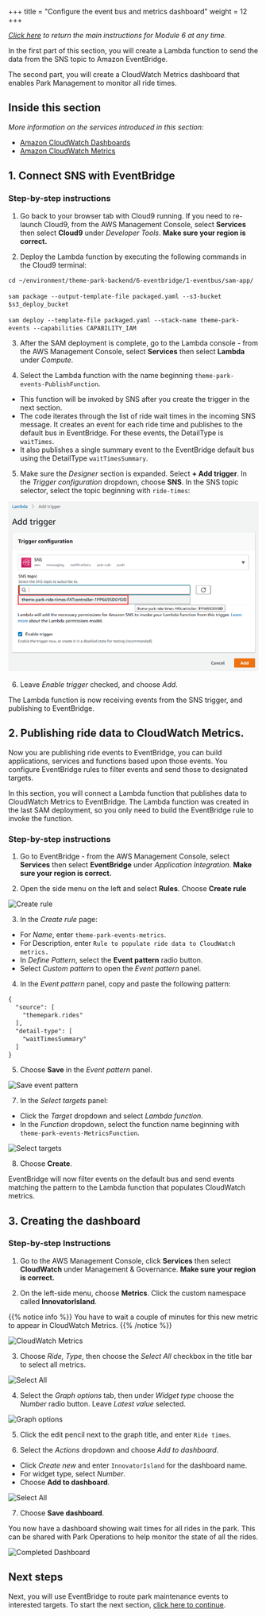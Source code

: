 +++
title = "Configure the event bus and metrics dashboard"
weight = 12
+++

*[Click here](./0-overview.html) to return the main instructions for Module 6 at any time.*

In the first part of this section, you will create a Lambda function to send the data from the SNS topic to Amazon EventBridge.

The second part, you will create a CloudWatch Metrics dashboard that enables Park Management to monitor all ride times. 

## Inside this section

*More information on the services introduced in this section:*
* [Amazon CloudWatch Dashboards](https://docs.aws.amazon.com/AmazonCloudWatch/latest/monitoring/CloudWatch_Dashboards.html)
* [Amazon CloudWatch Metrics](https://docs.aws.amazon.com/AmazonCloudWatch/latest/monitoring/working_with_metrics.html)

## 1. Connect SNS with EventBridge

### Step-by-step instructions ###

1. Go back to your browser tab with Cloud9 running. If you need to re-launch Cloud9, from the AWS Management Console, select **Services** then select **Cloud9** under *Developer Tools*. **Make sure your region is correct.**

2. Deploy the Lambda function by executing the following commands in the Cloud9 terminal:
```
cd ~/environment/theme-park-backend/6-eventbridge/1-eventbus/sam-app/

sam package --output-template-file packaged.yaml --s3-bucket $s3_deploy_bucket

sam deploy --template-file packaged.yaml --stack-name theme-park-events --capabilities CAPABILITY_IAM
```
3. After the SAM deployment is complete, go to the Lambda console - from the AWS Management Console, select **Services** then select **Lambda** under *Compute*. 

4. Select the Lambda function with the name beginning `theme-park-events-PublishFunction`.

- This function will be invoked by SNS after you create the trigger in the next section.
- The code iterates through the list of ride wait times in the incoming SNS message. It creates an event for each ride time and publishes to the default bus in EventBridge. For these events, the DetailType is `waitTimes`.
- It also publishes a single summary event to the EventBridge default bus using the DetailType `waitTimesSummary`.

5. Make sure the *Designer* section is expanded. Select **+ Add trigger**. In the *Trigger configuration* dropdown, choose **SNS**. In the SNS topic selector, select the topic beginning with `ride-times`: 

![Add SNS trigger](/images/2-realtime-lambda2b.png)

6. Leave *Enable trigger* checked, and choose *Add*.

The Lambda function is now receiving events from the SNS trigger, and publishing to EventBridge.

## 2. Publishing ride data to CloudWatch Metrics.

Now you are publishing ride events to EventBridge, you can build applications, services and functions based upon those events. You configure EventBridge rules to filter events and send those to designated targets. 

In this section, you will connect a Lambda function that publishes data to CloudWatch Metrics to EventBridge. The Lambda function was created in the last SAM deployment, so you only need to build the EventBridge rule to invoke the function.

### Step-by-step instructions ###

1. Go to EventBridge - from the AWS Management Console, select **Services** then select **EventBridge** under *Application Integration*. **Make sure your region is correct.** 

2. Open the side menu on the left and select **Rules**. Choose **Create rule**

![Create rule](/images/module6-1-eventbridge-1.png)

3. In the *Create rule* page:
- For *Name*, enter `theme-park-events-metrics`.
- For Description, enter `Rule to populate ride data to CloudWatch metrics.`
- In *Define Pattern*, select the **Event pattern** radio button.
- Select *Custom pattern* to open the *Event pattern* panel.

4. In the *Event pattern* panel, copy and paste the following pattern:

```
{
  "source": [
    "themepark.rides"
  ],
  "detail-type": [
    "waitTimesSummary"
  ]
}
```
5. Choose **Save** in the *Event pattern* panel.

![Save event pattern](/images/module6-1-eventbridge-2.png)

7. In the *Select targets* panel:
- Click the *Target* dropdown and select *Lambda function*.
- In the *Function* dropdown, select the function name beginning with `theme-park-events-MetricsFunction`.

![Select targets](/images/module6-1-eventbridge-3.png)

8. Choose **Create**.

EventBridge will now filter events on the default bus and send events matching the pattern to the Lambda function that populates CloudWatch metrics.

## 3. Creating the dashboard

### Step-by-step Instructions ###

1. Go to the AWS Management Console, click **Services** then select **CloudWatch** under Management & Governance. **Make sure your region is correct.**

2. On the left-side menu, choose **Metrics**. Click the custom namespace called **InnovatorIsland**.

{{% notice info %}}
You have to wait a couple of minutes for this new metric to appear in CloudWatch Metrics.
{{% /notice %}}

![CloudWatch Metrics](/images/module6-1-cloudwatch1.png)

3. Choose *Ride, Type*, then choose the *Select All* checkbox in the title bar to select all metrics.

![Select All](/images/module6-1-cloudwatch2.png)

4. Select the *Graph options* tab, then under *Widget type* choose the *Number* radio button. Leave *Latest value* selected.

![Graph options](/images/module6-1-cloudwatch3.png)

5. Click the edit pencil next to the graph title, and enter `Ride times`.

6. Select the *Actions* dropdown and choose *Add to dashboard*. 

- Click *Create new* and enter `InnovatorIsland` for the dashboard name.
- For widget type, select *Number*.
- Choose **Add to dashboard**.

![Select All](/images/module6-1-cloudwatch4.png)

7. Choose **Save dashboard**.

You now have a dashboard showing wait times for all rides in the park. This can be shared with Park Operations to help monitor the state of all the rides.

![Completed Dashboard](/images/module6-1-cloudwatch5.png)

## Next steps

Next, you will use EventBridge to route park maintenance events to interested targets. To start the next section, [click here to continue](./2-maintenance.html).

